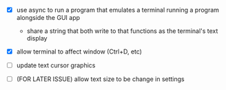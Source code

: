  - [X] use async to run a program that emulates a terminal running a program alongside the GUI app
   - share a string that both write to that functions as the terminal's text display

 - [X] allow terminal to affect window (Ctrl+D, etc)

 - [ ] update text cursor graphics

 - [ ] (FOR LATER ISSUE) allow text size to be change in settings
